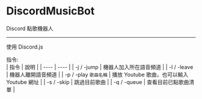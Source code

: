 # DiscordMusicBot

Discord 點歌機器人

---

使用 Discord.js

指令:<br>
|  指令   | 說明  |
|  ----  | ----  |
| -j / -jump  | 機器人加入所在語音頻道 |
| -l / -leave  | 機器人離開語音頻道 |
| -p / -play `歌曲名稱`  | 播放 Youtube 歌曲，也可以輸入 Youtube 網址 |
| -s / -skip | 跳過目前歌曲 |
| -q / -queue | 查看目前已點歌曲清單 |